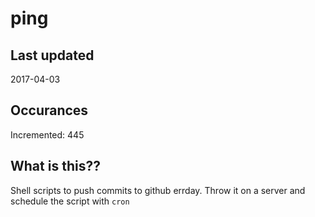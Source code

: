 # ping

## Last updated
2017-04-03

## Occurances
Incremented: 445

## What is this??
Shell scripts to push commits to github errday. Throw it on a server and schedule the script with `cron`


